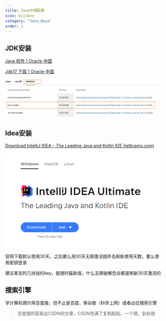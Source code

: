 ```yaml
---
title: Java环境配置
icon: bijiben
category: "Java_Base"
order: 1
---
```

## JDK安装

[Java 软件 | Oracle 中国](https://www.oracle.com/cn/java/)

[Jdk17 下载 | Oracle 中国](https://www.oracle.com/cn/java/technologies/downloads/#jdk17-windows)

![|525](assets/写在入门/hanwu-image-20230907224429983.png)

## Idea安装

[Download IntelliJ IDEA – The Leading Java and Kotlin IDE (jetbrains.com)](https://www.jetbrains.com/idea/download/?section=windows)

![|500](assets/写在入门/hanwu-image-20230907224557943.png)


官网下载默认使用30天，之后要么用30天无限激活插件去刷新使用天数，要么使用密钥登录

建议某宝的几块钱的key，能随时最新版，什么无限破解包全都是刷新30天激活的



## 搜索引擎


学计算机偶尔用百度搜，但不止是百度，换谷歌（科学上网）或者必应搜索引擎

> 百度搜的容易出CSDN的文章，CSDN充满了复制粘贴，一个错，到处错


